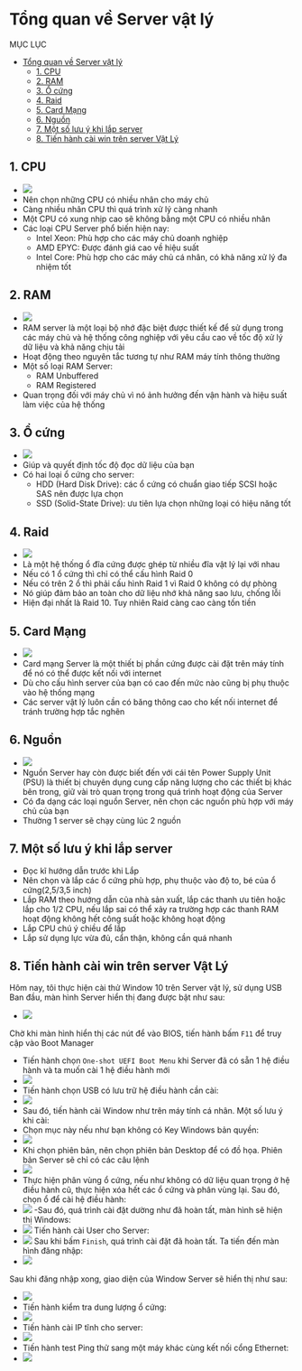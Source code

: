 # Tổng quan về Server vật lý
MỤC LỤC
- [Tổng quan về Server vật lý](#tổng-quan-về-server-vật-lý)
  - [1. CPU](#1-cpu)
  - [2. RAM](#2-ram)
  - [3. Ổ cứng](#3-ổ-cứng)
  - [4. Raid](#4-raid)
  - [5. Card Mạng](#5-card-mạng)
  - [6. Nguồn](#6-nguồn)
  - [7. Một số lưu ý khi lắp server](#7-một-số-lưu-ý-khi-lắp-server)
  - [8. Tiến hành cài win trên server Vật Lý](#8-tiến-hành-cài-win-trên-server-vật-lý)

## 1. CPU
- ![](/Anh/Screenshot_45.png)
- Nên chọn những CPU có nhiều nhân cho máy chủ
- Càng nhiều nhân CPU thì quá trình xử lý càng nhanh
- Một CPU có xung nhịp cao sẽ không bằng một CPU có nhiều nhân
- Các loại CPU Server phổ biến hiện nay: 
  - Intel Xeon: Phù hợp cho các máy chủ doanh nghiệp
  - AMD EPYC: Được đánh giá cao về hiệu suất
  - Intel Core: Phù hợp cho các máy chủ cá nhân, có khả năng xử lý đa nhiệm tốt
## 2. RAM
- ![](/Anh/Screenshot_44.png)
- RAM server là một loại bộ nhớ đặc biệt được thiết kế để sử dụng trong các máy chủ và hệ thống công nghiệp với yêu cầu cao về tốc độ xử lý dữ liệu và khả năng chịu tải
- Hoạt động theo nguyên tắc tương tự như RAM máy tính thông thường
- Một số loại RAM Server:
  - RAM Unbuffered
  - RAM Registered
- Quan trọng đối với máy chủ vì nó ảnh hưởng đến vận hành và hiệu suất làm việc của hệ thống
## 3. Ổ cứng
- ![](/Anh/Screenshot_46.png)
- Giúp và quyết định tốc độ đọc dữ liệu của bạn
- Có hai loại ổ cứng cho server:
  -  HDD (Hard Disk Drive): các ổ cứng có chuẩn giao tiếp SCSI hoặc SAS nên được lựa chọn
  -  SSD (Solid-State Drive): ưu tiên lựa chọn những loại có hiệu năng tốt
## 4. Raid
- ![](/Anh/Screenshot_49.png)
- Là một hệ thống ổ đĩa cứng được ghép từ nhiều đĩa vật lý lại với nhau
- Nếu có 1 ổ cứng thì chỉ có thể cấu hình Raid 0
- Nếu có trên 2 ổ thì phải cấu hình Raid 1 vì Raid 0 không có dự phòng
- Nó giúp đảm bảo an toàn cho dữ liệu nhớ khả năng sao lưu, chống lỗi
- Hiện đại nhất là Raid 10. Tuy nhiên Raid càng cao càng tốn tiền
## 5. Card Mạng
- ![](/Anh/Screenshot_47.png)
- Card mạng Server là một thiết bị phần cứng được cài đặt trên máy tính để nó có thể được kết nối với internet
- Dù cho cấu hình server của bạn có cao đến mức nào cũng bị phụ thuộc vào hệ thống mạng
- Các server vật lý luôn cần có băng thông cao cho kết nối internet để tránh trường hợp tắc nghẽn

## 6. Nguồn 
- ![](/Anh/Screenshot_48.png)
- Nguồn Server hay còn được biết đến với cái tên Power Supply Unit (PSU) là thiết bị chuyên dụng cung cấp năng lượng cho các thiết bị khác bên trong, giữ vài trò quan trọng trong quá trình hoạt động của Server
- Có đa dạng các loại nguồn Server, nên chọn các nguồn phù hợp với máy chủ của bạn
- Thường 1 server sẽ chạy cùng lúc 2 nguồn

## 7. Một số lưu ý khi lắp server
- Đọc kĩ hướng dẫn trước khi Lắp
- Nên chọn và lắp các ổ cứng phù hợp, phụ thuộc vào độ to, bé của ổ cứng(2,5/3,5 inch)
- Lắp RAM theo hướng dẫn của nhà sản xuất, lắp các thanh ưu tiên hoặc lắp cho 1/2 CPU, nếu lắp sai có thể xảy ra trường hợp các thanh RAM hoạt động không hết công suất hoặc không hoạt động
- Lắp CPU chú ý chiều để lắp
- Lắp sử dụng lực vừa đủ, cẩn thận, không cần quá nhanh 

## 8. Tiến hành cài win trên server Vật Lý
Hôm nay, tôi thực hiện cài thử Window 10 trên Server vật lý, sử dụng USB
Ban đầu, màn hình Server hiển thị đang được bật như sau:
- ![](../Anh/10.jpg)

Chờ khi màn hình hiển thị các nút để vào BIOS, tiến hành bấm `F11` để truy cập vào Boot Manager
- Tiến hành chọn `One-shot UEFI Boot Menu` khi Server đã có sẵn 1 hệ điều hành và ta muốn cài 1 hệ điều hành mới
- ![](../Anh/Screenshot_61.png)
- Tiến hành chọn USB có lưu trữ hệ điều hành cần cài:
- ![](../Anh/Screenshot_62.png)
- Sau đó, tiến hành cài Window như trên máy tính cá nhân.
Một số lưu ý khi cài:
- Chọn mục này nếu như bạn không có Key Windows bản quyền:
- ![](../Anh/Screenshot_63.png)
- Khi chọn phiên bản, nên chọn phiên bản Desktop để có đồ họa. Phiên bản Server sẽ chỉ có các câu lệnh
- ![](../Anh/Screenshot_63.png)
- Thực hiện phân vùng ổ cứng, nếu như không có dữ liệu quan trọng ở hệ điều hành cũ, thực hiện xóa hết các ổ cứng và phân vùng lại. Sau đó, chọn ổ để cài hệ điều hành:
- ![](../Anh/Screenshot_65.png)
-Sau đó, quá trình cài đặt dường như đã hoàn tất, màn hình sẽ hiện thị Windows:
- ![](../Anh/8.jpg)
Tiến hành cài User cho Server:
- ![](../Anh/7.jpg)
Sau khi bấm `Finish`, quá trình cài đặt đã hoàn tất. Ta tiến đến màn hình đăng nhập:
- ![](../Anh/5.jpg)

Sau khi đăng nhập xong, giao diện của Window Server sẽ hiển thị như sau:
- ![](/Anh/Screenshot_66.png)
- Tiến hành kiểm tra dung lượng ổ cứng:
- ![](/Anh/Screenshot_67.png)
- Tiến hành cài IP tĩnh cho server:
- ![](/Anh/6.jpg)
- Tiến hành test Ping thử sang một máy khác cùng kết nối cổng Ethernet:
- ![](/Anh/3.jpg)